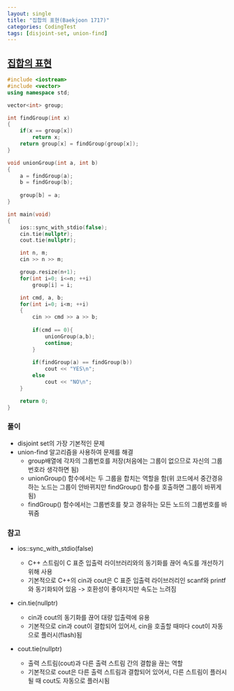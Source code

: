 ```yaml
---
layout: single
title: "집합의 표현(Baekjoon 1717)"
categories: CodingTest
tags: [disjoint-set, union-find]
---
```


## <a href="https://www.acmicpc.net/problem/1717" target="_blank">집합의 표현</a>

```cpp
#include <iostream>
#include <vector>
using namespace std;

vector<int> group;

int findGroup(int x)
{
    if(x == group[x])
        return x;
    return group[x] = findGroup(group[x]);
}

void unionGroup(int a, int b)
{
    a = findGroup(a);
    b = findGroup(b);
    
    group[b] = a;
}

int main(void)
{
    ios::sync_with_stdio(false);
    cin.tie(nullptr);
    cout.tie(nullptr);

    int n, m;
    cin >> n >> m;

    group.resize(n+1);
    for(int i=0; i<=n; ++i)
        group[i] = i; 

    int cmd, a, b;  
    for(int i=0; i<m; ++i)
    {
        cin >> cmd >> a >> b;
    
        if(cmd == 0){
            unionGroup(a,b);
            continue;
        }  
        
        if(findGroup(a) == findGroup(b))
            cout << "YES\n";
        else
            cout << "NO\n"; 
    }   

    return 0;
}
```

### 풀이

- disjoint set의 가장 기본적인 문제
- union-find 알고리즘을 사용하여 문제를 해결
  - group배열에 각자의 그룹번호를 저장(처음에는 그룹이 없으므로 자신의 그룹번호라 생각하면 됨)
  - unionGroup() 함수에서는 두 그룹을 합치는 역할을 함(위 코드에서 중간경유하는 노드는 그룹이 안바뀌지만 findGroup() 함수를 호출하면 그룹이 바뀌게 됨)
  - findGroup() 함수에서는 그룹번호를 찾고 경유하는 모든 노드의 그룹번호를 바꿔줌

### 참고

- ios::sync_with_stdio(false)
  - C++ 스트림이 C 표준 입출력 라이브러리와의 동기화를 끊어 속도를 개선하기 위해 사용
  - 기본적으로 C++의 cin과 cout은 C 표준 입출력 라이브러리인 scanf와 printf와 동기화되어 있음 -> 호환성이 좋아지지만 속도는 느려짐

- cin.tie(nullptr)
  - cin과 cout의 동기화를 끊어 대량 입출력에 유용
  - 기본적으로 cin과 cout이 결합되어 있어서, cin을 호출할 때마다 cout이 자동으로 플러시(flash)됨

- cout.tie(nullptr)
  - 출력 스트림(cout)과 다른 출력 스트림 간의 결합을 끊는 역할
  - 기본적으로 cout은 다른 출력 스트림과 결합되어 있어서, 다른 스트림이 플러시될 때 cout도 자동으로 플러시됨
